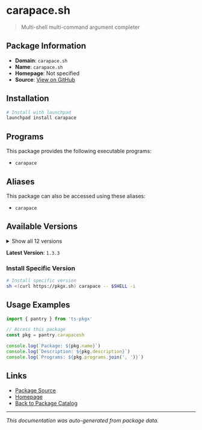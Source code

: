 # carapace.sh

> Multi-shell multi-command argument completer

## Package Information

- **Domain**: `carapace.sh`
- **Name**: `carapace.sh`
- **Homepage**: Not specified
- **Source**: [View on GitHub](https://github.com/pkgxdev/pantry/tree/main/projects/carapace.sh/package.yml)

## Installation

```bash
# Install with launchpad
launchpad install carapace
```

## Programs

This package provides the following executable programs:

- `carapace`

## Aliases

This package can also be accessed using these aliases:

- `carapace`

## Available Versions

<details>
<summary>Show all 12 versions</summary>

- `1.3.3`, `1.3.2`, `1.3.1`, `1.3.0`, `1.2.1`
- `1.2.0`, `1.1.1`, `1.1.0`, `1.0.7`, `1.0.6`
- `1.0.5`, `1.0.4`

</details>

**Latest Version**: `1.3.3`

### Install Specific Version

```bash
# Install specific version
sh <(curl https://pkgx.sh) carapace -- $SHELL -i
```

## Usage Examples

```typescript
import { pantry } from 'ts-pkgx'

// Access this package
const pkg = pantry.carapacesh

console.log(`Package: ${pkg.name}`)
console.log(`Description: ${pkg.description}`)
console.log(`Programs: ${pkg.programs.join(', ')}`)
```

## Links

- [Package Source](https://github.com/pkgxdev/pantry/tree/main/projects/carapace.sh/package.yml)
- [Homepage](#)
- [Back to Package Catalog](../package-catalog.md)

---

*This documentation was auto-generated from package data.*
